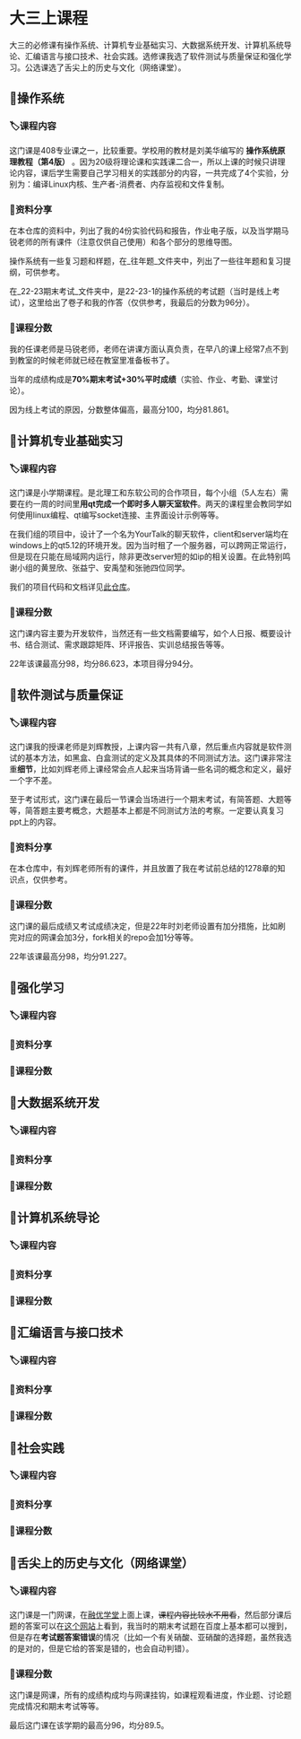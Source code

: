# 大三上课程

大三的必修课有操作系统、计算机专业基础实习、大数据系统开发、计算机系统导论、汇编语言与接口技术、社会实践。选修课我选了软件测试与质量保证和强化学习。公选课选了舌尖上的历史与文化（网络课堂）。

## 📖操作系统
### 🏷️课程内容
这门课是408专业课之一，比较重要。学校用的教材是刘美华编写的 **操作系统原理教程（第4版）** 。因为20级将理论课和实践课二合一，所以上课的时候只讲理论内容，课后学生需要自己学习相关的实践部分的内容，一共完成了4个实验，分别为：编译Linux内核、生产者-消费者、内存监视和文件复制。
### 📌资料分享
在本仓库的资料中，列出了我的4份实验代码和报告，作业电子版，以及当学期马锐老师的所有课件（注意仅供自己使用）和各个部分的思维导图。

操作系统有一些复习题和样题，在_往年题_文件夹中，列出了一些往年题和复习提纲，可供参考。

在_22-23期末考试_文件夹中，是22-23-1的操作系统的考试题（当时是线上考试），这里给出了卷子和我的作答（仅供参考，我最后的分数为96分）。
### 💯课程分数
我的任课老师是马锐老师，老师在讲课方面认真负责，在早八的课上经常7点不到到教室的时候老师就已经在教室里准备板书了。

当年的成绩构成是**70%期末考试+30%平时成绩**（实验、作业、考勤、课堂讨论）。

因为线上考试的原因，分数整体偏高，最高分100，均分81.861。

## 📖计算机专业基础实习
### 🏷️课程内容
这门课是小学期课程。是北理工和东软公司的合作项目，每个小组（5人左右）需要在约一周的时间里**用qt完成一个即时多人聊天室软件**。两天的课程里会教同学如何使用linux编程、qt编写socket连接、主界面设计示例等等。

在我们组的项目中，设计了一个名为YourTalk的聊天软件，client和server端均在windows上的qt5.12的环境开发。因为当时租了一个服务器，可以跨网正常运行，但是现在只能在局域网内运行，除非更改server短的如ip的相关设置。在此特别鸣谢小组的黄昱欣、张益宁、安禹堃和张驰四位同学。

我们的项目代码和文档详见[此仓库](https://github.com/fan2goa1/YourTalk-ChatRoom)。
### 💯课程分数
这门课内容主要为开发软件，当然还有一些文档需要编写，如个人日报、概要设计书、结合测试、需求跟踪矩阵、环评报告、实训总结报告等等。

22年该课最高分98，均分86.623，本项目得分94分。

## 📖软件测试与质量保证
### 🏷️课程内容
这门课我的授课老师是刘辉教授，上课内容一共有八章，然后重点内容就是软件测试的基本方法，如黑盒、白盒测试的定义及其具体的不同测试方法。这门课非常注重**细节**，比如刘辉老师上课经常会点人起来当场背诵一些名词的概念和定义，最好一个字不差。

至于考试形式，这门课在最后一节课会当场进行一个期末考试，有简答题、大题等等，简答题主要考概念，大题基本上都是不同测试方法的考察。一定要认真复习ppt上的内容。
### 📌资料分享
在本仓库中，有刘辉老师所有的课件，并且放置了我在考试前总结的1278章的知识点，仅供参考。
### 💯课程分数
这门课的最后成绩又考试成绩决定，但是22年时刘老师设置有加分措施，比如刷完对应的网课会加3分，fork相关的repo会加1分等等。

22年该课最高分98，均分91.227。

## 📖强化学习
### 🏷️课程内容
### 📌资料分享
### 💯课程分数

## 📖大数据系统开发
### 🏷️课程内容
### 📌资料分享
### 💯课程分数

## 📖计算机系统导论
### 🏷️课程内容
### 📌资料分享
### 💯课程分数

## 📖汇编语言与接口技术
### 🏷️课程内容
### 📌资料分享
### 💯课程分数

## 📖社会实践
### 🏷️课程内容
### 📌资料分享
### 💯课程分数

## 📖舌尖上的历史与文化（网络课堂）
### 🏷️课程内容
这门课是一门网课，在[融优学堂](https://www.livedu.com.cn/ispace4.0/moocMainIndex/mainIndex.do)上面上课，~~课程内容比较水不用看~~，然后部分课后题的答案可以在[这个网站](https://www.docin.com/p-2462739718.html)上看到，我当时的期末考试题在百度上基本都可以搜到，但是存在**考试题答案错误**的情况（比如一个有关硝酸、亚硝酸的选择题，虽然我选的是对的，但是它给的答案是错的，也会自动判错）。
### 💯课程分数
这门课是网课，所有的成绩构成均与网课挂钩，如课程观看进度，作业题、讨论题完成情况和期末考试等等。

最后这门课在该学期的最高分96，均分89.5。
